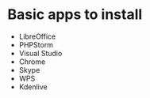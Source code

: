 # Basic apps to install

- LibreOffice
- PHPStorm
- Visual Studio
- Chrome
- Skype
- WPS
- Kdenlive
